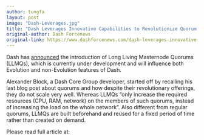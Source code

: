 ```yaml
---
author: tungfa
layout: post
image: "Dash-Leverages.jpg"
title: "Dash Leverages Innovative Capabilities to Revolutionize Quorum Technology"
original-author: Dash Forcenews
original-link: https://www.dashforcenews.com/dash-leverages-innovative-capabilities-to-revolutionize-quorum-technology/
---
```


Dash has [announced](https://blog.dash.org/introducing-long-living-masternode-quorums-76ea8b23a85a) the introduction of Long Living Masternode Quorums (LLMQs), which is currently under development and will influence both Evolution and non-Evolution features of Dash.

Alexander Block, a Dash Core Group developer, started off by recalling his last blog post about quorums and how despite their revolutionary offerings, they do not scale very well. Whereas LLMQs “only increase the required resources (CPU, RAM, network) on the members of such quorums, instead of increasing the load on the whole network”. Also different from regular quorums, LLMQs are built beforehand and reused for a fixed period of time rather than created on demand.

Please read full article at:
